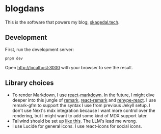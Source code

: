 # blogdans

This is the software that powers my blog, [skagedal.tech](https://skagedal.tech). 

## Development

First, run the development server:

```shell
pnpm dev
```

Open [http://localhost:3000](http://localhost:3000) with your browser to see the result.

## Library choices

- To render Markdown, I use [react-markdown](https://github.com/remarkjs/react-markdown). In the future, I might dive deeper into this jungle of [remark](https://github.com/remarkjs/remark),  [react-remark](https://github.com/remarkjs/react-remark) and [rehype-react](https://github.com/rehypejs/rehype-react). I use remark-gfm to support the syntax I use from previous Jekyll setup. I don't use Next's mdx integration because I want more control over the rendering, but I might want to add some kind of MDX support later.
- Tailwind should be set up [like this](https://nextjs.org/docs/app/guides/tailwind-css). The LLM's lead me wrong.
- I use Lucide for general icons. I use react-icons for social icons.